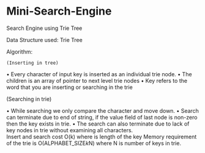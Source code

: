 # Mini-Search-Engine
Search Engine using Trie Tree

Data Structure used: Trie Tree

Algorithm:

	(Inserting in tree)
•	Every character of input key is inserted as an individual trie node.
•	The children is an array of pointer to next level trie nodes
•	Key refers to the word that you are inserting or searching in the trie

(Searching in trie)


•	While searching we only compare the character and move down.
•	Search can terminate due to end of string, if the value field of last node is non-zero then the key exists in trie.
•	The search can also terminate due to lack of key nodes in trie without examining all characters.  
Insert and search cost O(k) where is length of the key
Memory requirement of the trie is O(ALPHABET_SIZE*k*N) where N is number of keys in trie.
